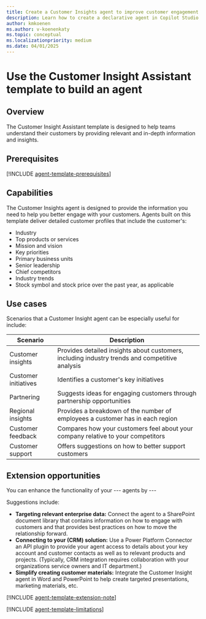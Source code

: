 ```yaml
---
title: Create a Customer Insights agent to improve customer engagement.
description: Learn how to create a declarative agent in Copilot Studio agent builder using the Customer Insights template.
author: kmkoenen
ms.author: v-koenenkaty
ms.topic: conceptual
ms.localizationpriority: medium
ms.date: 04/01/2025
---
```


# Use the Customer Insight Assistant template to build an agent

## Overview

The Customer Insight Assistant template is designed to help teams understand their customers by providing relevant and in-depth information and insights.

## Prerequisites

[!INCLUDE [agent-template-prerequisites](includes/agent-template-prerequisites.md)]

## Capabilities

The Customer Insights agent is designed to provide the information you need to help you better engage with your customers. Agents built on this template deliver detailed customer profiles that include the customer's:

- Industry
- Top products or services
- Mission and vision
- Key priorities
- Primary business units
- Senior leadership
- Chief competitors
- Industry trends
- Stock symbol and stock price over the past year, as applicable

## Use cases

Scenarios that a Customer Insight agent can be especially useful for include:

| **Scenario** | **Description** |
| ----------   | ----------  |
| Customer insights   | Provides detailed insights about customers, including industry trends and competitive analysis  |
| Customer initiatives   | Identifies a customer's key initiatives  |
| Partnering   | Suggests ideas for engaging customers through partnership opportunities |
| Regional insights    | Provides a breakdown of the number of employees a customer has in each region |
| Customer feedback   | Compares how your customers feel about your company relative to your competitors  |
| Customer support   | Offers suggestions on how to better support customers |

## Extension opportunities

You can enhance the functionality of your --- agents by ---

Suggestions include:

- **Targeting relevant enterprise data:** Connect the agent to a SharePoint document library that contains information on how to engage with customers and that provides best practices on how to move the relationship forward.
- **Connecting to your (CRM) solution:** Use a Power Platform Connector an API plugin to provide your agent access to details about your key account and customer contacts as well as to relevant products and projects. (Typically, CRM integration requires collaboration with your organizations service owners and IT department.)
- **Simplify creating customer materials:** Integrate the Customer Insight agent in Word and PowerPoint to help create targeted presentations, marketing materials, etc.

<!-- Note about IT involvement -->
[!INCLUDE [agent-template-extension-note](includes/agent-template-extension-note.md)]

<!-- Limitations -->

[!INCLUDE [agent-template-limitations](includes/agent-template-limitations.md)]